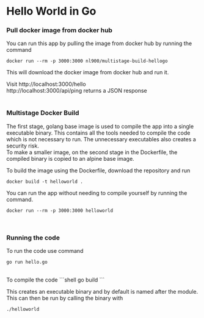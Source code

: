 # Hello World in Go

### Pull docker image from docker hub </br>
You can run this app by pulling the image from docker hub by running the command
```shell
docker run --rm -p 3000:3000 nl900/multistage-build-hellogo
```
This will download the docker image from docker hub and run it. </br>

Visit http://localhost:3000/hello </br>
http://localhost:3000/api/ping returns a JSON response</br>
</br>

### Multistage Docker Build </br>
The first stage, golang base image is used to compile the app into a single executable binary. This contains all the tools needed to compile the code which is not necessary to run.  The unnecessary executables also creates a security risk.</br>
To make a smaller image, on the second stage in the Dockerfile, the compiled binary is copied to an alpine base image. </br>

To build the image using the Dockerfile, download the repository and run </br>
```shell
docker build -t helloworld .
```
You can run the app without needing to compile yourself by running the command.

```shell
docker run --rm -p 3000:3000 helloworld
```
</br>

### Running the code </br>

To run the code use command </br>
```shell
go run hello.go
```
</br>
To compile the code
```shell
go build
```

This creates an executable binary and by default is named after the module. This can then be run by calling the binary with
```shell
./helloworld
```




